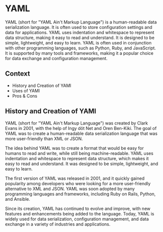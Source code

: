 # YAML

YAML (short for "YAML Ain't Markup Language") is a human-readable data serialization language. It is often used to store configuration settings and data for applications. YAML uses indentation and whitespace to represent data structure, making it easy to read and understand. It is designed to be simple, lightweight, and easy to learn. YAML is often used in conjunction with other programming languages, such as Python, Ruby, and JavaScript. It is supported by many tools and frameworks, making it a popular choice for data exchange and configuration management.

## Context
  - History and Creation of  YAMl
  - Uses of YAMl
  - Pros & Cons

## History and Creation of  YAMl
   YAML (short for "YAML Ain't Markup Language") was created by Clark Evans in 2001, with the help of Ingy döt Net and Oren Ben-Kiki. The goal of YAML was to create a human-readable data serialization language that was more user-friendly than XML or JSON.

The idea behind YAML was to create a format that would be easy for humans to read and write, while still being machine-readable. YAML uses indentation and whitespace to represent data structure, which makes it easy to read and understand. It was designed to be simple, lightweight, and easy to learn.

The first version of YAML was released in 2001, and it quickly gained popularity among developers who were looking for a more user-friendly alternative to XML and JSON. YAML was soon adopted by many programming languages and frameworks, including Ruby on Rails, Python, and Ansible.

Since its creation, YAML has continued to evolve and improve, with new features and enhancements being added to the language. Today, YAML is widely used for data serialization, configuration management, and data exchange in a variety of industries and applications.




